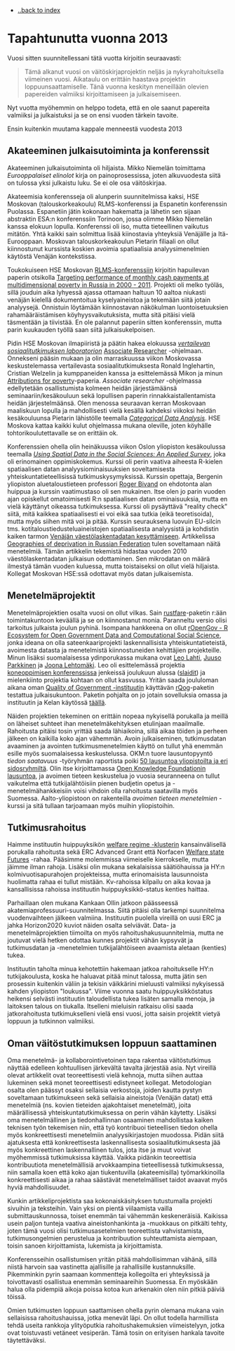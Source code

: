 - [..back to index](index.html)

Tapahtunutta vuonna 2013
=============================

Vuosi sitten suunnitellessani tätä vuotta kirjoitin seuraavasti:

>Tämä alkanut vuosi on väitöskirjaprojektin neljäs ja nykyrahoituksella viimeinen vuosi. Aikataulu on erittäin haastava projektin loppuunsaattamiselle. Tänä vuonna keskityn meneillään olevien papereiden valmiiksi kirjoittamiseen ja julkaisemiseen.

Nyt vuotta myöhemmin on helppo todeta, että en ole saanut papereita valmiiksi ja julkaistuksi ja se on ensi vuoden tärkein tavoite.

Ensin kuitenkin muutama kappale menneestä vuodesta 2013

Akateeminen julkaisutoiminta ja konferenssit
----------------------------------

Akateeminen julkaisutoiminta oli hiljaista. Mikko Niemelän toimittama *Eurooppalaiset elinolot* kirja on painoprosessissa, joten alkuvuodesta siitä on tulossa yksi julkaistu luku. Se ei ole osa väitöskirjaa.

Akateemisia konferensseja oli alunperin suunnitelmissa kaksi, HSE Moskovan (talouskorkeakoulu) RLMS-konferenssi ja Espanetin konferenssin Puolassa. Espanetiin jätin kokonaan hakematta ja lähetin sen sijaan abstraktin ESA:n konferenssiin Torinoon, jossa olimme Mikko Niemelän kanssa elokuun lopulla. Konferenssi oli iso, mutta tieteellinen vaikutus mitätön. Yhtä kaikki sain solmittua lisää kiinostavia yhteyksiä Venäjälle ja Itä-Eurooppaan. Moskovan talouskorkeakoulun Pietarin filiaali on ollut kiinnostunut kurssista koskien avoimia spatiaalisia analyysimenelmien käytöstä Venäjän kontekstissa.

Toukokuiseen HSE Moskovan [RLMS-konferenssiin](http://www.hse.ru/rlms/conference) kirjoitin hapuilevan paperin otsikolla [Targeting performance of monthly cash payments at multidimensional poverty in Russia in 2000 - 2011](http://muuankarski.github.io/monetisation/). Projekti oli melko työläs, sillä jouduin aika lyhyessä ajassa ottamaan haltuun 10 aaltoa niukasti venäjän kielellä dokumentoitua kyselyaineistoa ja tekemään siitä jotain analyysejä. Onnistuin löytämään kiinnostavan näkökulman luontoisetuuksien rahamääräistämisen köyhyysvaikutuksista, mutta sitä pitäisi vielä täsmentään ja tiivistää. En ole palannut paperiin sitten konferenssin, mutta parin kuukauden työllä saan siitä julkaisukelpoisen.

Pidin HSE Moskovan ilmapiiristä ja päätin hakea elokuussa [*vertailevan sosiaalitutkimuksen laboratorion*](http://lcsr.hse.ru/en/about) [Associate Researcher](http://lcsr.hse.ru/en/announcements/73919297.html) -ohjelmaan. Onnekseni pääsin mukaan ja olin marraskuussa viikon Moskovassa keskustelemassa vertailevasta sosiaalitutkimuksesta Ronald Inglehartin, Cristian Welzelin ja kumppaneiden kanssa ja esittelemässä Mikon ja minun [Attributions for poverty]()-paperia. *Associate researcher* -ohjelmassa edellytetään osallistumista kolmeen heidän järjestämäänsä seminaariin/kesäkouluun sekä lopullisen paperin rinnakkaistallentamista heidän järjestelmäänsä. Olen menossa seuraavan kerran Moskovaan maaliskuun lopulla ja mahdollisesti vielä kesällä kahdeksi viikoksi heidän kesäkouluunsa Pietarin lähistölle teemalla [*Categorical Data Analysis*](http://lcsr.hse.ru/en/summer2014). HSE Moskova kattaa kaikki kulut ohjelmassa mukana oleville, joten köyhälle tohtorikoulutettavalle se on erittäin ok.

Konferenssien ohella olin heinäkuussa viikon Oslon yliopiston kesäkoulussa teemalla [*Using Spatial Data in the Social Sciences: An Applied Survey*](http://www.sv.uio.no/english/research/doctoral-degree/summer-school/courses-2013/bivand.html), joka oli erinomainen oppimiskokemus. Kurssi oli perin vaativa aiheesta R-kielen spatiaalisen datan analyysiominaisuuksien soveltamisesta yhteiskuntatieteellisissä tutkimuskysymyksissä. Kurssin opettaja, Bergenin yliopiston aluetaloustieteen professori [Roger Bivand](http://www.nhh.no/Default.aspx?ID=697) on ehdotonta alan huippua ja kurssin vaatimustaso oli sen mukainen. Itse olen jo parin vuoden ajan opiskellut omatoimisesti R:n spatiaalisen datan ominaisuuksia, mutta en vielä käyttänyt oikeassa tutkimuksessa. Kurssi oli pysäyttävä "reality check" siitä, mitä kaikkea spatiaalisesti ei voi eikä saa tutkia (eikä teoretisoida), mutta myös siihen mitä voi ja pitää. Kurssin seurauksena luovuin EU-silcin tms. kotitaloustiedusteluaineistojen spatiaalisesta analyysistä ja kohdistin kaiken tarmon [Venäjän väestölaskentadatan kesyttämiseen](https://github.com/muuankarski/censusanalysis). Artikkelissa [Geographies of deprivation in Russian Federation](https://github.com/muuankarski/geographies) tulen soveltamaan näitä menetelmiä. Tämän artikkelin tekemistä hidastaa vuoden 2010 väestölaskentadatan julkaisun odottaminen. Sen mikrodatan on määrä ilmestyä tämän vuoden kuluessa, mutta toistaiseksi on ollut vielä hiljaista. Kollegat Moskovan HSE:ssä odottavat myös datan julkaisemista.


Menetelmäprojektit
------------------------

Menetelmäprojektien osalta vuosi on ollut vilkas. Sain [rustfare](https://github.com/rOpenGov/rustfare)-paketin r:ään toimintakuntoon keväällä ja se on kiinnostanut monia. Paranneltu versio olisi tarkoitus julkaista joulun pyhinä. Isompana hankkeena on ollut [rOpenGov - R Ecosystem for Open Government Data and Computational Social Science](http://ropengov.github.io/), jonka ideana on olla sateenkaariprojekti laskennallisista yhteiskuntatieteistä, avoimesta datasta ja menetelmistä kiinnostuneiden kehittäjien projekteille. Minun lisäksi suomalaisessa ydinporukassa mukana ovat [Leo Lahti](http://antagomir.github.io/), [Juuso Parkkinen](http://ouzor.github.io/) ja [Joona Lehtomäki](https://tuhat.halvi.helsinki.fi/portal/en/persons/joona-lehtomaki%287f6888ed-acb0-4c6a-aab5-bc54f26d0e61%29.html). Leo oli esittelemässä projektia [koneoppimisen konferenssissa](http://nips.cc/Conferences/2013/Program/event.php?ID=3710) jenkeissä joulukuun alussa ([slaidit](http://www.slideshare.net/antagomir/lahti-r-opengovnips13smaller)) ja mielenkiinto projektia kohtaan on ollut kasvussa. Yritän saada joululoman aikana oman [Quality of Government -instituutin](http://www.qog.pol.gu.se/) käyttävän [rQog](https://github.com/muuankarski/rQog)-paketin testattua julkaisukuntoon. Paketin pohjalta on jo jotain sovelluksia omassa ja instituutin ja Kelan käytössä [täällä](https://github.com/muuankarski/QogGVis).

Näiden projektien tekeminen on erittäin nopeaa nykyisellä porukalla ja meillä on läheiset suhteet ihan menetelmäkehityksen etulinjaan maailmalle. Rahoitusta pitäisi tosin yrittää saada lähiaikoina, sillä aikaa töiden ja perheen jälkeen on kaikilla koko ajan vähemmän. Avoin julkaiseminen, tutkimusdatan avaaminen ja avointen tutkimusmenetelmien käyttö on tullut yhä enemmän esille myös suomalaisessa keskustelussa. OKM:n tuore lausuntopyyntö *tiedon saatavuus* -työryhmän raportista poiki [50 lausuntoa yliopistoilta ja eri sidosryhmiltä](http://www.tdata.fi/dokumentit). Olin itse kirjoittamassa [Open Knowledge Foundationin lausuntoa](http://www.tdata.fi/documents/10180/43697/Open+Knowledge+Foundation+lausunto/bf089540-b41f-48c1-99c6-236d53ab69f4), ja avoimen tieteen keskustelua jo vuosia seuranneena on tullut vaikutelma että tutkijalähtöisiin pienen budjetin opetus ja -menetelmähankkeisiin voisi vihdoin olla rahoitusta saatavilla  myös Suomessa. Aalto-yliopistoon on rakenteilla *avoimen tieteen menetelmien* -kurssi ja sitä tullaan tarjoamaan myös muihin yliopistoihin.

Tutkimusrahoitus
------------------------
Haimme instituutin huippuyksikön [welfare regime -klusterin](http://www.helsinki.fi/aleksanteri/crm/structure.html#cluster3) kansainvälisellä porukalla rahoitusta sekä ERC Advanced Grant että Norfacen [Welfare state Futures](http://www.norface.net/program_landing.asp?id=76) -rahaa. Pääsimme molemmissa viimeiselle kierrokselle, mutta jäimme ilman rahoja. Lisäksi olin mukana sekalaisissa säätiöhauissa ja HY:n kolmivuotisapurahojen projekteissa, mutta erinomaisista lausunnoista huolimatta rahaa ei tullut mistään. Kv-rahoissa kilpailu on aika kovaa ja kansallisissa rahoissa instituutin huippuyksikkö-status kenties haittaa.

Parhaillaan olen mukana Kankaan Ollin jatkoon päässeessä akatemiaprofessuuri-suunnitelmassa. Siitä pitäisi olla tarkempi suunnitelma vuodenvaihteen jälkeen valmiina. Instituutin puolella vireillä on uusi ERC ja jahka Horizon2020 kuviot näiden osalta selviävät. Data- ja menetelmäprojektien tiimoilta on myös rahoitushakusuunnitelmia, mutta ne joutuvat vielä hetken odottaa kunnes projektit vähän kypsyvät ja tutkimusdatan ja -menetelmien tutkijalähtöiseen avaamista aletaan (kenties) tukea.   

Instituutin taholta minua kehotettiin hakemaan jatkoa rahoitukselle HY:n tutkijakoulusta, koska he haluavat pitää minut talossa, mutta jätin sen prosessin kuitenkin väliin ja tekisin väikkärini mieluusti valmiiksi nykyisessä kahden yliopiston "loukussa". Viime vuonna saatu huippuyksikköstatus heikensi selvästi instituutin taloudellista tukea lisäten samalla menoja, ja laitoksen talous on tiukalla. Itselleni mieluisin ratkaisu olisi saada jatkorahoitusta tutkimukselleni vielä ensi vuosi, jotta saisin projektit vietyä loppuun ja tutkinnon valmiiksi.

Oman väitöstutkimuksen loppuun saattaminen
---------------------------

Oma menetelmä- ja kollaborointivetoinen tapa rakentaa väitöstutkimus näyttää  edelleen kohtuullisen järkevältä tavalta järjestää asia. Nyt vireillä olevat artikkelit ovat teoreettisesti vielä kehnoja, mutta siihen auttaa lukeminen sekä monet teoreettisesti edistyneet kollegat. Metodologian osalta olen päässyt osaksi sellaisia verkostoja, joiden kautta pystyn soveltamaan tutkimukseen sekä sellaisia aineistoja (Venäjän datat) että menetelmiä (ns. kovien tieteiden ajakohtaiset menetelmät), joita määrällisessä yhteiskuntatutkimuksessa on perin vähän käytetty. Lisäksi oma menetelmällinen ja tiedonhallinnan osaaminen mahdollistaa kaiken teknisen työn tekemisen niin, että työ kontribuoi tieteellisen tiedon ohella myös konkreettisesti menetelmiin analyysikirjastojen muodossa. Pidän siitä ajatuksesta että konkreettisesta laskennallisesta sosiaalitutkimuksesta jää myös konkreettinen laskennallinen tulos, jota itse ja muut voivat myöhemmissä tutkimuksissa käyttää. Vaikka pidänkin teoreettisia kontribuutiota menetelmällisiä arvokkaampina tieteellisessä tutkimuksessa, niin samalla koen että koko ajan tiukentuvilla (akateemisilla) työmarkkinoilla konkreettisesti aikaa ja rahaa säästävät menetelmälliset taidot avaavat myös hyviä mahdollisuudet.

Kunkin artikkeliprojektista saa kokonaiskäsityksen tutustumalla projekti sivuihin ja teksteihin. Vain yksi on pientä viilaamista vailla submittauskunnossa, toiset enemmän tai vähemmän keskeneräisiä. Kaikissa usein paljon tunteja vaativa aineistonhankinta ja -muokkaus on pitkälti tehty, joten tämä vuosi olisi tutkimusasetelmien teoreettista vahvistamista, tutkimusongelmien perustelua ja kontribuution suhteuttamista aiempaan, toisin sanoen kirjoittamista, lukemista ja kirjoittamista. 

Konferensseihin osallistumisen yritän pitää mahdollisimman vähänä, sillä niistä harvoin saa vastinetta ajallisille ja rahallisille kustannuksille. Pikemminkin pyrin saamaan kommentteja kollegoilta eri yhteyksissä ja toivottavasti osallistua enemmän seminaareihin Suomessa. En myöskään halua olla pidempiä aikoja poissa kotoa kun arkenakin olen niin pitkiä päiviä töissä.

Omien tutkimusten loppuun saattamisen ohella pyrin olemana mukana vain sellaisissa rahoitushauissa, jotka menevät läpi. On ollut todella harmillista tehdä useita rankkoja ylityöputkia rahoitushakemuksien viimeistelyyn, jotka ovat toistuvasti vetäneet vesiperän. Tämä tosin on erityisen hankala tavoite täytettäväksi.
